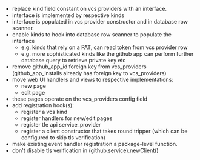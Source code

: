 * replace kind field constant on vcs providers with an interface.
* interface is implemented by respective kinds
* interface is populated in vcs provider constructor and in database row scanner.
* enable kinds to hook into database row scanner to populate the interface
    * e.g. kinds that rely on a PAT, can read token from vcs provider row
    * e.g. more sophisticated kinds like the github app can perform further database query to retrieve private key etc
* remove github_app_id foreign key from vcs_providers (github_app_installs already has foreign key to vcs_providers)
* move web UI handlers and views to respective implementations:
    * new page
    * edit page
* these pages operate on the vcs_providers config field
* add registration hook(s):
    * register a vcs kind
    * register handlers for new/edit pages
    * register tfe api service_provider
    * register a client constructor that takes round tripper (which can be configured to skip tls verification)
* make existing event handler registration a package-level function.
* don't disable tls verification in (github.service).newClient()
